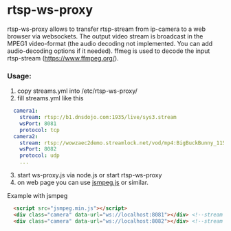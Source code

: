 # rtsp-ws-proxy 
rtsp-ws-proxy allows to transfer rtsp-stream from ip-camera to a web browser via websockets. The output video stream is broadcast in the MPEG1 video-format (the audio decoding not implemented. You can add audio-decoding options if it needed). ffmeg is used to decode the input rtsp-stream (https://www.ffmpeg.org/). 

### Usage:
  1) copy streams.yml into /etc/rtsp-ws-proxy/
  2) fill streams.yml like this
  ```yaml
    camera1:
      stream: rtsp://b1.dnsdojo.com:1935/live/sys3.stream
      wsPort: 8081
      protocol: tcp
    camera2:
      stream: rtsp://wowzaec2demo.streamlock.net/vod/mp4:BigBuckBunny_115k.mov
      wsPort: 8082
      protocol: udp
      ...
  ```
  3) start ws-proxy.js via node.js or start rtsp-ws-proxy
  4) on web page you can use [jsmpeg.js](https://github.com/phoboslab/jsmpeg) or similar.
  
  Example with jsmpeg
  ```html
    <script src="jsmpeg.min.js"></script>
    <div class="camera" data-url="ws://localhost:8081"></div> <!--stream from first camera-->
    <div class="camera" data-url="ws://localhost:8082"></div> <!--stream from second camera-->
  ```
      
